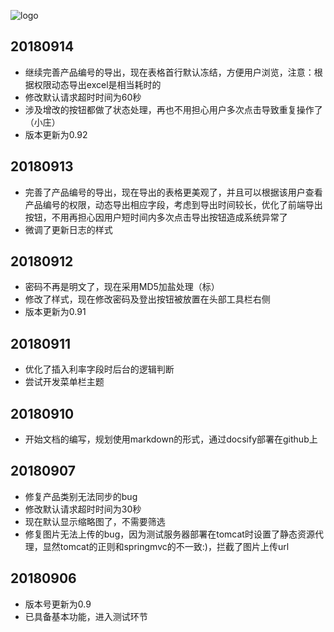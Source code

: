 ![logo](statics/logo/logo.png)
## 20180914
* 继续完善产品编号的导出，现在表格首行默认冻结，方便用户浏览，注意：根据权限动态导出excel是相当耗时的
* 修改默认请求超时时间为60秒
* 涉及增改的按钮都做了状态处理，再也不用担心用户多次点击导致重复操作了（小庄）
* 版本更新为0.92
## 20180913
* 完善了产品编号的导出，现在导出的表格更美观了，并且可以根据该用户查看产品编号的权限，动态导出相应字段，考虑到导出时间较长，优化了前端导出按钮，不用再担心因用户短时间内多次点击导出按钮造成系统异常了
* 微调了更新日志的样式
## 20180912
* 密码不再是明文了，现在采用MD5加盐处理（标）
* 修改了样式，现在修改密码及登出按钮被放置在头部工具栏右侧
* 版本更新为0.91
## 20180911
* 优化了插入利率字段时后台的逻辑判断
* 尝试开发菜单栏主题
## 20180910
* 开始文档的编写，规划使用markdown的形式，通过docsify部署在github上
## 20180907
* 修复产品类别无法同步的bug
* 修改默认请求超时时间为30秒
* 现在默认显示缩略图了，不需要筛选
* 修复图片无法上传的bug，因为测试服务器部署在tomcat时设置了静态资源代理，显然tomcat的正则和springmvc的不一致:)，拦截了图片上传url
## 20180906
* 版本号更新为0.9
* 已具备基本功能，进入测试环节

